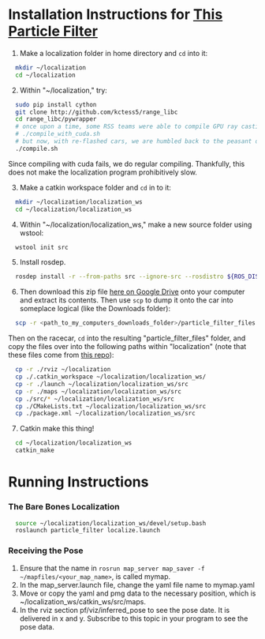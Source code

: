 # Installation Instructions for [This Particle Filter](https://github.com/mit-racecar/particle_filter)
1. Make a localization folder in home directory and `cd` into it:
```bash
  mkdir ~/localization
  cd ~/localization
```
2. Within "~/localization," try:
```bash
  sudo pip install cython
  git clone http://github.com/kctess5/range_libc
  cd range_libc/pywrapper
  # once upon a time, some RSS teams were able to compile GPU ray casting methods
  # ./compile_with_cuda.sh
  # but now, with re-flashed cars, we are humbled back to the peasant days of regular compiling
  ./compile.sh
```
Since compiling with cuda fails, we do regular compiling. Thankfully, this does not make the localization program prohibitively slow.

3. Make a catkin workspace folder and `cd` in to it: 
```bash
  mkdir ~/localization/localization_ws
  cd ~/localization/localization_ws
```
4. Within "~/localization/localization_ws," make a new source folder using wstool:
```bash
  wstool init src
```
5. Install rosdep.
```bash
  rosdep install -r --from-paths src --ignore-src --rosdistro ${ROS_DISTRO} -y
```
6. Then download this zip file [here on Google Drive](https://drive.google.com/file/d/1n4dGdirW0J5r6NKri8jONzLk8GGCK_cX/view?usp=sharing) onto your computer and extract its contents. Then use `scp` to dump it onto the car into someplace logical (like the Downloads folder):
```bash
  scp -r <path_to_my_computers_downloads_folder>/particle_filter_files racecar@192.168.1.<car_number>:~/Downloads/
```
Then on the racecar, `cd` into the resulting "particle_filter_files" folder, and copy the files over into the following paths within "localization" (note that these files come from [this repo](https://github.com/mit-racecar/particle_filter)):
```bash
  cp -r ./rviz ~/localization
  cp ./.catkin_workspace ~/localization/localization_ws/
  cp -r ./launch ~/localization/localization_ws/src
  cp -r ./maps ~/localization/localization_ws/src
  cp ./src/* ~/localization/localization_ws/src
  cp ./CMakeLists.txt ~/localization/localization_ws/src
  cp ./package.xml ~/localization/localization_ws/src
```
7. Catkin make this thing!
```bash
  cd ~/localization/localization_ws
  catkin_make
```

# Running Instructions
### The Bare Bones Localization
```bash
  source ~/localization/localization_ws/devel/setup.bash
  roslaunch particle_filter localize.launch
```
### Receiving the Pose
1. Ensure that the name in `rosrun map_server map_saver -f ~/mapfiles/<your_map_name>`, is called mymap.
2. In the map_server.launch file, change the yaml file name to mymap.yaml
3. Move or copy the yaml and pmg data to the necessary position, which is ~/localization_ws/catkin_ws/src/maps.
3. In the rviz section pf/viz/inferred_pose to see the pose date. It is delivered in x and y. Subscribe to this topic in your program to see the pose data.
